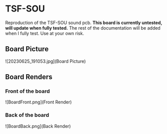 # TSF-SOU
Reproduction of the TSF-SOU sound pcb. **This board is currently untested, will update when fully tested.** The rest of the documentation will be added when I fully test. Use at your own risk.

## Board Picture
![20230625_191053.jpg](Board Picture)
## Board Renders
### Front of the board
![BoardFront.png](Front Render)
### Back of the board
![BoardBack.png](Back Render)
